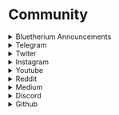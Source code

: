 # Community



<details>

<summary>Bluetherium Announcements</summary>

[https://t.me/bluetheriumannouncements](https://t.me/bluetheriumannouncements)

</details>

<details>

<summary> Telegram</summary>

[https://t.me/bluetheriumofficial](https://t.me/bluetheriumofficial)

</details>

<details>

<summary> Twiter</summary>

[https://twitter.com/bluetherium](https://twitter.com/bluetherium)

</details>

<details>

<summary>Instagram</summary>

[https://www.instagram.com/bluetheriumofficial/](https://www.instagram.com/bluetheriumofficial/)

</details>

<details>

<summary> Youtube</summary>

[https://www.youtube.com/channel/UCi9-z3QPLyWfsB8aI-n2bqA](https://www.youtube.com/channel/UCi9-z3QPLyWfsB8aI-n2bqA)

</details>

<details>

<summary>Reddit</summary>

[https://www.reddit.com/user/BluetheriumOfficial](https://www.reddit.com/user/BluetheriumOfficial)

</details>

<details>

<summary>Medium</summary>

[https://medium.com/@bluetheriumofficial](https://medium.com/@bluetheriumofficial)

</details>

<details>

<summary>Discord</summary>

[https://discord.gg/XGppe8vW](https://discord.gg/XGppe8vW)

</details>

<details>

<summary>Github</summary>

[https://github.com/bluetheriumofficial](https://github.com/bluetheriumofficial)

</details>

